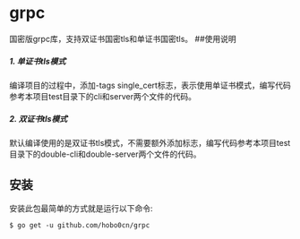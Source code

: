 # grpc
国密版grpc库，支持双证书国密tls和单证书国密tls。
##使用说明 
##### 1. 单证书tls模式  
编译项目的过程中，添加-tags single_cert标志，表示使用单证书模式，编写代码参考本项目test目录下的cli和server两个文件的代码。

##### 2. 双证书tls模式  
默认编译使用的是双证书tls模式，不需要额外添加标志，编写代码参考本项目test目录下的double-cli和double-server两个文件的代码。

安装
------------

安装此包最简单的方式就是运行以下命令:

```
$ go get -u github.com/hobo0cn/grpc
```
